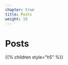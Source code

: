 ```yaml
---
chapter: true
title: Posts
weight: 10
---
```


<!-- ### Chapter 1 -->

# Posts




{{% children style="h5"  %}}